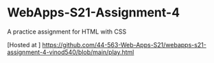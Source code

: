 # WebApps-S21-Assignment-4
A practice assignment for HTML with CSS

[Hosted at ] https://github.com/44-563-Web-Apps-S21/webapps-s21-assignment-4-vinod540/blob/main/play.html